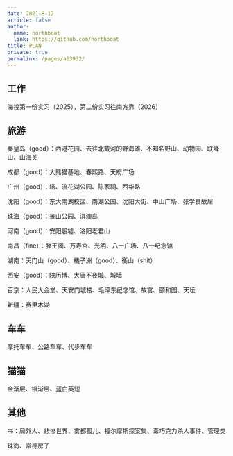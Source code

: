 ```yaml
---
date: 2021-8-12
article: false
author: 
  name: northboat
  link: https://github.com/northboat
title: PLAN
private: true
permalink: /pages/a13932/
---
```


## 工作

海投第一份实习（2025），第二份实习往南方靠（2026）

## 旅游

秦皇岛（good）：西港花园、去往北戴河的野海滩、不知名野山、动物园、联峰山、山海关

成都（good）：大熊猫基地、春熙路、天府广场

广州（good）：塔、流花湖公园、陈家祠、西华路

沈阳（good）：东大南湖校区、南湖公园、沈阳大街、中山广场、张学良故居

珠海（good）：景山公园、淇澳岛

河南（good）：安阳殷墟、洛阳老君山

南昌（fine）：滕王阁、万寿宫、光明、八一广场、八一纪念馆

湖南：天门山（good）、橘子洲（good）、衡山（shit）

西安（good）：陕历博、大唐不夜城、城墙

百京：人民大会堂、天安门城楼、毛泽东纪念馆、故宫、颐和园、天坛

新疆：赛里木湖

## 车车

摩托车车、公路车车、代步车车

## 猫猫

金渐层、银渐层、蓝白英短

## 其他

书：局外人、悲惨世界、雾都孤儿、福尔摩斯探案集、毒巧克力杀人事件、管理类

珠海、常德房子

